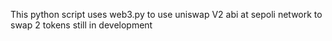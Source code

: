 This python script uses web3.py to use uniswap V2 abi at sepoli network to swap 2 tokens
still in development
